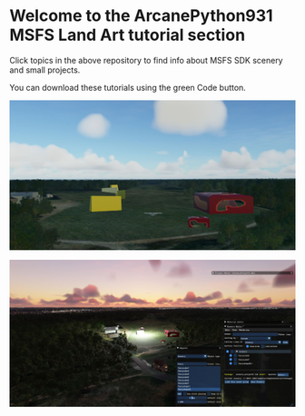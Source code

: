 # Welcome to the ArcanePython931 MSFS Land Art tutorial section

Click topics in the above repository to find info about MSFS SDK scenery and small projects.

You can download these tutorials using the green Code button.

![My scenery](DaylightViewpoint7.JPG?raw=true "Scenery")

![My scenery](Viewpoint0.JPG?raw=true "Scenery")
